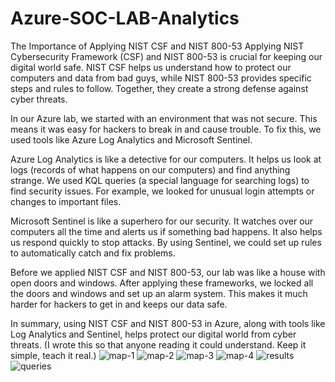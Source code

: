 # Azure-SOC-LAB-Analytics
The Importance of Applying NIST CSF and NIST 800-53
Applying NIST Cybersecurity Framework (CSF) and NIST 800-53 is crucial for keeping our digital world safe. NIST CSF helps us understand how to protect our computers and data from bad guys, while NIST 800-53 provides specific steps and rules to follow. Together, they create a strong defense against cyber threats.

In our Azure lab, we started with an environment that was not secure. This means it was easy for hackers to break in and cause trouble. To fix this, we used tools like Azure Log Analytics and Microsoft Sentinel.

Azure Log Analytics is like a detective for our computers. It helps us look at logs (records of what happens on our computers) and find anything strange. We used KQL queries (a special language for searching logs) to find security issues. For example, we looked for unusual login attempts or changes to important files.

Microsoft Sentinel is like a superhero for our security. It watches over our computers all the time and alerts us if something bad happens. It also helps us respond quickly to stop attacks. By using Sentinel, we could set up rules to automatically catch and fix problems.

Before we applied NIST CSF and NIST 800-53, our lab was like a house with open doors and windows. After applying these frameworks, we locked all the doors and windows and set up an alarm system. This makes it much harder for hackers to get in and keeps our data safe.

In summary, using NIST CSF and NIST 800-53 in Azure, along with tools like Log Analytics and Sentinel, helps protect our digital world from cyber threats. (I wrote this so that anyone reading it could understand. Keep it simple, teach it real.) ![map-1](https://github.com/user-attachments/assets/499b3649-82f4-4bcf-a6a3-79b1bb02b4be) ![map-2](https://github.com/user-attachments/assets/ccd46ea4-e4de-4832-af1b-d6438f4508f9) ![map-3](https://github.com/user-attachments/assets/7be8ea13-c381-48f0-ae6c-d8df6a1b8b98) ![map-4](https://github.com/user-attachments/assets/c6db2bae-1779-46ab-b9d0-be3e5f9b7f19) ![results](https://github.com/user-attachments/assets/aa7b770f-de6b-4a4b-b303-382bbfc6ab78) ![queries](https://github.com/user-attachments/assets/f4c51f79-9a30-4edd-a6a6-bddd6e2aeb20)







